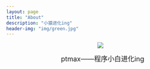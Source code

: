 ```yaml
---
layout: page
title: "About"
description: "小猿进化ing"
header-img: "img/green.jpg"
---
```



<center>
    <p><img src="http://7xlfkx.com1.z0.glb.clouddn.com/white2.jpg" align="center"></p>
</center>



<center>
    <font size="4">ptmax——程序小白进化ing</font>
</center>






